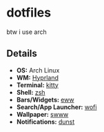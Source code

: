 # dotfiles
btw i use arch

## Details
- **OS:** Arch Linux
- **WM:** [Hyprland](https://hyprland.org/)
- **Terminal:** [kitty](https://github.com/kovidgoyal/kitty)
- **Shell:** [zsh](https://www.zsh.org/)
- **Bars/Widgets:** [eww](https://github.com/elkowar/eww)
- **Search/App Launcher:** [wofi](https://github.com/uncomfyhalomacro/wofi)
- **Wallpaper:** [swww](https://github.com/Horus645/swww)
- **Notifications:** [dunst](https://github.com/dunst-project/dunst)
